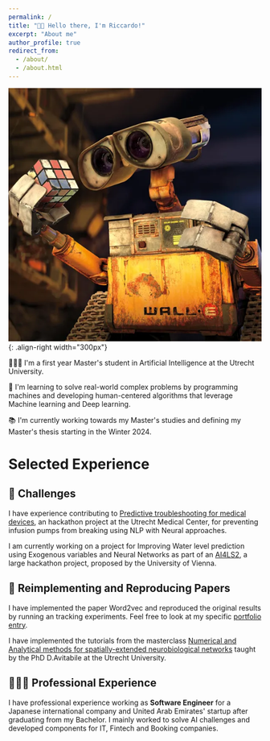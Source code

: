```yaml
---
permalink: /
title: "👋🏼 Hello there, I'm Riccardo!"
excerpt: "About me"
author_profile: true
redirect_from: 
  - /about/
  - /about.html
---
```




![Illustration of object recognition](images/walle_cube3.png){: .align-right width="300px"}

👨🏻‍💻 I'm a first year Master's student in Artificial Intelligence at the Utrecht University.

🔬 I'm learning to solve real-world complex problems by programming machines and developing human-centered algorithms that leverage Machine learning and Deep learning.

📚 I'm currently working towards my Master's studies and defining my Master's thesis starting in the Winter 2024.


# Selected Experience

## 🤖 Challenges
I have experience contributing to [Predictive troubleshooting for medical devices](https://eit-innovaid.eu/hackathon-challenge-d-predicting-troubleshooting-for-medical-devices/), an hackathon project at the Utrecht Medical Center, for preventing infusion pumps from breaking using NLP with Neural approaches.

I am currently working on a project for Improving Water level prediction using Exogenous variables and Neural Networks as part of an [AI4LS2](https://taikai.network/en/gradient0/hackathons/AI4LS2), a large hackathon project, proposed by the University of Vienna. 

## 📜 Reimplementing and Reproducing Papers
I have implemented the paper Word2vec and reproduced the original results by running an tracking experiments.
Feel free to look at my specific [portfolio entry]().

I have implemented the tutorials from the masterclass [Numerical and Analytical methods for spatially-extended neurobiological networks](https://github.com/danieleavitabile/numerical-analysis-mathematical-neuroscience?tab=readme-ov-file) taught by the PhD D.Avitabile at the Utrecht University. 

## 👨🏻‍🔬 Professional Experience
I have professional experience working as **Software Engineer** for a Japanese international company and United Arab Emirates' startup after graduating from my Bachelor.
I mainly worked to solve AI challenges and developed components for IT, Fintech and Booking companies.  

